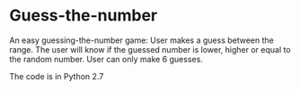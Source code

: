 # Guess-the-number
An easy guessing-the-number game:
User makes a guess between the range. The user will know if the guessed number is lower, higher or equal to the random number. 
User can only make 6 guesses.

The code is in Python 2.7
